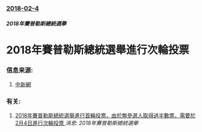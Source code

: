 ### [2018-02-4](/news/2018/02/4/index.md)

##### 2018年賽普勒斯總統選舉
# 2018年賽普勒斯總統選舉進行次輪投票 




### 信息来源:

1. [中新網](http://www.chinanews.com/gj/2018/02-04/8440867.shtml)

### 有关:

1. [2018年賽普勒斯總統選舉進行首輪投票，由於無參選人取得過半數票，需要於2月4日進行次輪投票 ](/news/2018/01/28/2018年賽普勒斯總統選舉進行首輪投票-由於無參選人取得過半數票-需要於2月4日進行次輪投票.md) _消息: 2018年賽普勒斯總統選舉_
